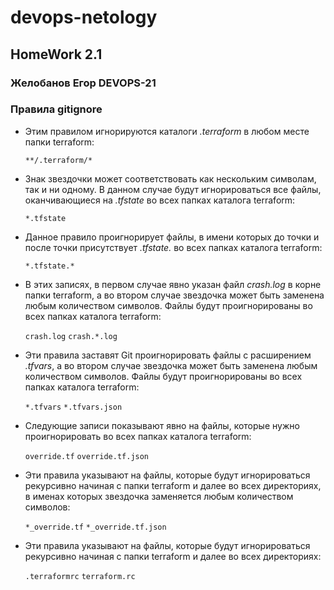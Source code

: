 # devops-netology

## HomeWork 2.1
### Желобанов Егор DEVOPS-21

### Правила gitignore

* Этим правилом игнорируются каталоги _.terraform_ в любом месте папки terraform:

  ``**/.terraform/*``
* Знак звездочки может соответствовать как нескольким символам, так и ни одному. В данном случае будут игнорироваться все 
  файлы, оканчивающиеся на _.tfstate_ во всех папках каталога terraform:
  
  ``*.tfstate``
* Данное правило проигнорирует файлы, в имени которых до точки и после точки присутствует _.tfstate._ во всех папках каталога terraform:
  
  ``*.tfstate.*``
* В этих записях, в первом случае явно указан файл _crash.log_ в корне папки terraform, а во втором случае звездочка может быть заменена любым количеством символов. Файлы будут проигнорированы во всех папках каталога terraform:

  ``crash.log``
  ``crash.*.log``

* Эти правила заставят Git проигнорировать файлы с расширением _.tfvars_, а во втором случае звездочка может быть заменена любым количеством символов. Файлы будут проигнорированы во всех папках каталога terraform:

  ``*.tfvars``
  ``*.tfvars.json``
* Следующие записи показывают явно на файлы, которые нужно проигнорировать во всех папках каталога terraform:
  
  ``override.tf``
  ``override.tf.json``
* Эти правила указывают на файлы, которые будут игнорироваться рекурсивно начиная с папки terraform и далее во всех директориях, в именах которых звездочка заменяется любым количеством символов:

  ``*_override.tf``
  ``*_override.tf.json``
* Эти правила указывают на файлы, которые будут игнорироваться рекурсивно начиная с папки terraform и далее во всех директориях:

  ``.terraformrc``
  ``terraform.rc``